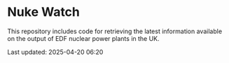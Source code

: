 # Nuke Watch

This repository includes code for retrieving the latest information available on the output of EDF nuclear power plants in the UK.

Last updated: 2025-04-20 06:20